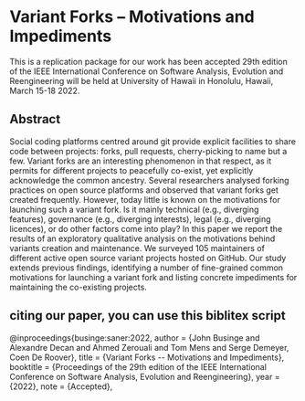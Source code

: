 # Variant Forks – Motivations and Impediments
This is a replication package for our work has been accepted 29th edition of the IEEE International Conference on Software Analysis, Evolution and Reengineering will be held at University of Hawaii in Honolulu, Hawaii, March 15-18 2022.

## Abstract
Social coding platforms centred around git provide explicit facilities to share code between projects: forks, pull requests, cherry-picking to name but a few. Variant forks are an interesting phenomenon in that respect, as it permits for different projects to peacefully co-exist, yet explicitly acknowledge the common ancestry. Several researchers analysed forking practices on open source platforms and observed that variant forks get created frequently. However, today little is known on the motivations for launching such a variant fork. Is it mainly technical (e.g., diverging features), governance (e.g., diverging interests), legal (e.g., diverging licences), or do other factors come into play? In this paper we report the results of an exploratory qualitative analysis on the motivations behind variants creation and maintenance. We surveyed 105 maintainers of different active open source variant projects hosted on GitHub. Our study extends previous findings, identifying a number of fine-grained common motivations for launching a variant fork and listing concrete impediments for maintaining the co-existing projects.


## citing our paper, you can use this biblitex script
@inproceedings{businge:saner:2022,
  author    = {John Businge and
               Alexandre Decan and
               Ahmed Zerouali and
               Tom Mens and
               Serge Demeyer, Coen De Roover},
  title     = {Variant Forks -- Motivations and Impediments},
  booktitle = {Proceedings of the 29th edition of the IEEE International Conference on Software Analysis, Evolution and Reengineering},
  year      = {2022},
  note    = {Accepted},


